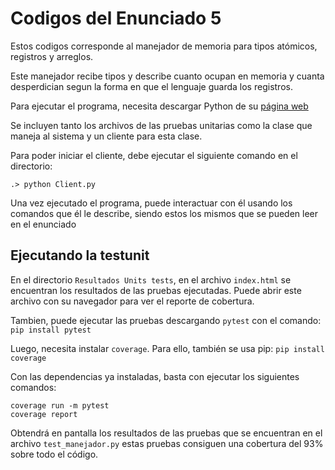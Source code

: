 # Codigos del Enunciado 5

Estos codigos corresponde al manejador de memoria para tipos atómicos, registros y arreglos.

Este manejador recibe tipos y describe cuanto ocupan en memoria y cuanta desperdician segun
la forma en que el lenguaje guarda los registros.

Para ejecutar el programa, necesita descargar Python
de su [página web](https://www.python.org/downloads/)

Se incluyen tanto los archivos de las pruebas unitarias como la clase que maneja al sistema y un cliente para esta clase.

Para poder iniciar el cliente, debe ejecutar el siguiente comando en el directorio:

```
.> python Client.py
```

Una vez ejecutado el programa, puede interactuar con él usando los comandos
que él le describe, siendo estos los mismos que se pueden leer en el enunciado

## Ejecutando la testunit
En el directorio `Resultados Units tests`, en el archivo `index.html` se encuentran 
los resultados de las pruebas ejecutadas. Puede abrir este archivo con su navegador para 
ver el reporte de cobertura. 

Tambien, puede ejecutar las pruebas descargando `pytest`
con el comando:
`pip install pytest`

Luego, necesita instalar `coverage`. Para ello, también se usa pip: `pip install coverage`

Con las dependencias ya instaladas, basta con ejecutar los siguientes comandos:
```
coverage run -m pytest
coverage report
```

Obtendrá en pantalla los resultados de las pruebas que se encuentran en el archivo `test_manejador.py` estas pruebas
consiguen una cobertura del 93% sobre todo el código.